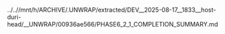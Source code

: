 ../..//mnt/h/ARCHIVE/.UNWRAP/extracted/DEV__2025-08-17__1833__host-duri-head/__UNWRAP/00936ae566/PHASE6_2_1_COMPLETION_SUMMARY.md